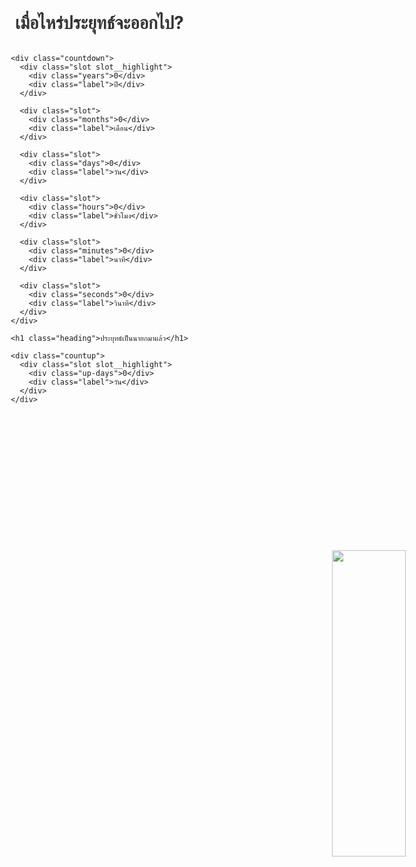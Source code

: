 <html lang="en">

<head>
  <meta charset="UTF-8" />
  <meta name="viewport" content="width=device-width, initial-scale=1.0" />
  <meta http-equiv="X-UA-Compatible" content="ie=edge" />

  <!-- Primary Meta Tags -->
  <title>เมื่อไหร่ประยุทธ์จะออกไป?</title>
  <meta name="title" content="เมื่อไหร่ประยุทธ์จะออกไป?" />
  <meta name="description" content="นับเวลาถอยหลังถึงวันที่พลเอกประยุทธ์ จันทร์โอชา จะหมดวาระการเป็นนายกรัฐมนตรี" />

  <!-- Open Graph / Facebook -->
  <meta property="og:type" content="website" />
  <meta property="og:url" content="" />
  <meta property="og:title" content="เมื่อไหร่ประยุทธ์จะออกไป?" />
  <meta property="og:description"
    content="นับเวลาถอยหลังถึงวันที่พลเอกประยุทธ์ จันทร์โอชา จะหมดวาระการเป็นนายกรัฐมนตรี" />
  <meta property="og:image" content="/prayuth.jpg" />

  <!-- Twitter -->
  <meta property="twitter:card" content="summary_large_image" />
  <meta property="twitter:url" content="" />
  <meta property="twitter:title" content="เมื่อไหร่ประยุทธ์จะออกไป?" />
  <meta property="twitter:description"
    content="นับเวลาถอยหลังถึงวันที่พลเอกประยุทธ์ จันทร์โอชา จะหมดวาระการเป็นนายกรัฐมนตรี" />
  <meta property="twitter:image" content="/prayuth.jpg" />

  <link href="https://fonts.googleapis.com/css?family=Chonburi&display=swap" rel="stylesheet" />

  <style>
    body {
      margin: 0;
      font-family: 'Chonburi', 'Sukhumvit', -apple-system, BlinkMacSystemFont,
        'Segoe UI', Roboto, Oxygen, Ubuntu, Cantarell, 'Open Sans',
        'Helvetica Neue', 'Tahoma', sans-serif;
    }

    * {
      box-sizing: border-box;
    }

    .heading a {
      color: inherit;
      text-decoration: none;
    }

    .heading {
      color: #333;
      text-align: center;
    }

    .container {
      display: flex;
      flex-direction: column;
      align-items: center;
      justify-content: center;
      min-height: 100vh;
      padding: 1em;
    }

    .countdown {
      display: grid;
      grid-template-columns: repeat(6, 1fr);

      grid-gap: 25px;

      align-items: center;
      justify-content: center;

      margin: 30px 0;
    }

    .slot {
      transition: all 1px ease-in-out;
      text-align: center;
      cursor: pointer;

      color: #222;

      -webkit-tap-highlight-color: rgba(255, 255, 255, 0.2);
    }

    .slot.slot.slot__highlight .label {
      color: #eee;
    }

    .slot.slot__highlight {
      background: #3b5171;
      padding: 1em 1.8em;
      color: white;
      box-shadow: 0px 3px 8px rgba(59, 81, 113, 0.3);
    }

    .slot :first-child {
      font-size: 4.5em;
      font-weight: bold;
    }

    .slot .label {
      font-size: 1.5em;
      margin-top: 15px;

      color: #333;
    }

    .i-love-prayuth {
      position: fixed;
      bottom: 0;
      right: 0;
      width: 35%;
      margin-bottom: -10px;
    }
    @media (max-width: 830px) {
      .countdown {
        grid-template-columns: repeat(3, 1fr);
      }

      .slot :first-child {
        font-size: 3.5em;
      }

      .heading {
        font-size: 1.8em;
      }
      .i-love-prayuth {
        position: relative;
        margin-top: 50px;
        width: 100%;
      }
    }

    @media (max-width: 300px) {
      .countdown {
        grid-template-columns: repeat(2, 1fr);
      }

      .slot :first-child {
        font-size: 2em;
      }

      .heading {
        font-size: 1.2em;
      }
    }

    .countup {
      margin-top: 25px;
    }
  </style>
</head>

<body>
  <div class="container">
    <h1 class="heading">
      <a href="https://du6pey.github.io/test/">เมื่อไหร่ประยุทธ์จะออกไป?</a>
    </h1>

    <div class="countdown">
      <div class="slot slot__highlight">
        <div class="years">0</div>
        <div class="label">ปี</div>
      </div>

      <div class="slot">
        <div class="months">0</div>
        <div class="label">เดือน</div>
      </div>

      <div class="slot">
        <div class="days">0</div>
        <div class="label">วัน</div>
      </div>

      <div class="slot">
        <div class="hours">0</div>
        <div class="label">ชั่วโมง</div>
      </div>

      <div class="slot">
        <div class="minutes">0</div>
        <div class="label">นาที</div>
      </div>

      <div class="slot">
        <div class="seconds">0</div>
        <div class="label">วินาที</div>
      </div>
    </div>

    <h1 class="heading">ประยุทธ์เป็นนายกมาแล้ว</h1>

    <div class="countup">
      <div class="slot slot__highlight">
        <div class="up-days">0</div>
        <div class="label">วัน</div>
      </div>
    </div>
  </div>
  <img class="i-love-prayuth" src="prayuth_song.png">
  <script>
    const yearsEl = document.querySelector('.years')
    const monthsEl = document.querySelector('.months')
    const daysEl = document.querySelector('.days')
    const hoursEl = document.querySelector('.hours')
    const minutesEl = document.querySelector('.minutes')
    const secondsEl = document.querySelector('.seconds')

    const upDaysEl = document.querySelector('.up-days')

    // First day of the NCPO coup: 22 พฤษภาคม 2557 เวลา 16:30 น.
    const coupDate = new Date('05/22/2014 16:30:00 UTC+0700')
    const leaveDate = new Date('2023-05-06')

    let timer

    function countdown() {
      const currentDate = Date.now()

      // difference of dates
      const difference = leaveDate - currentDate

      // if difference is negative than it's pass the target date
      if (difference < 0) {
        clearInterval(timer)

        return
      }

      const _second = 1000
      const _minute = _second * 60
      const _hour = _minute * 60
      const _day = _hour * 24
      const _month = _day * 30
      const _year = _month * 12

      // calculate dates
      let years = Math.floor(difference / _year)
      let months = Math.floor((difference % _year) / _month)
      let days = Math.floor((difference % _month) / _day)
      let hours = Math.floor((difference % _day) / _hour)
      let minutes = Math.floor((difference % _hour) / _minute)
      let seconds = Math.floor((difference % _minute) / _second)

      // fix dates so that it will show two digets
      days = String(days).length >= 2 ? days : '0' + days
      hours = String(hours).length >= 2 ? hours : '0' + hours
      minutes = String(minutes).length >= 2 ? minutes : '0' + minutes
      seconds = String(seconds).length >= 2 ? seconds : '0' + seconds

      yearsEl.innerHTML = years
      monthsEl.innerHTML = months
      daysEl.innerHTML = days
      hoursEl.innerHTML = hours
      minutesEl.innerHTML = minutes
      secondsEl.innerHTML = seconds

      const beenPrimeMinisterForDays = Math.ceil(
        (currentDate - coupDate) / 1000 / 60 / 60 / 24
      )

      upDaysEl.innerHTML = beenPrimeMinisterForDays
    }

    timer = setInterval(countdown, 1000)
  </script>
</body>

</html>
